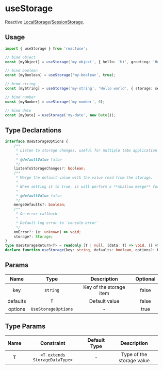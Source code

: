 # useStorage

Reactive [LocalStorage](https://developer.mozilla.org/en-US/docs/Web/API/Window/localStorage)/[SessionStorage](https://developer.mozilla.org/en-US/docs/Web/API/Window/sessionStorage).

## Usage

```ts
import { useStorage } from 'reactuse';

// bind object
const [myObject] = useStorage('my-object', { hello: 'hi', greeting: 'Hello' });

// bind boolean
const [myBoolean] = useStorage('my-boolean', true);

// bind string
const [myString] = useStorage('my-string', 'Hello world', { storage: sessionStorage });

// bind number
const [myNumber] = useStorage('my-number', 0);

// bind date
const [myDate] = useStorage('my-date', new Date());
```

## Type Declarations

```ts
interface UseStorageOptions {
    /**
     * Listen to storage changes, useful for multiple tabs application
     *
     * @defaultValue false
     */
    listenToStorageChanges?: boolean;
    /**
     * Merge the default value with the value read from the storage.
     *
     * When setting it to true, it will perform a **shallow merge** for objects. You can pass a function to perform custom merge (e.g. deep merge), for example:
     *
     * @defaultValue false
     */
    mergeDefaults?: boolean;
    /**
     * On error callback
     *
     * Default log error to `console.error`
     */
    onError?: (e: unknown) => void;
    storage?: Storage;
}
type UseStorageReturn<T> = readonly [T | null, (data: T) => void, () => void];
declare function useStorage(key: string, defaults: boolean, options?: UseStorageOptions): UseStorageReturn<boolean>;
```

## Params

|   Name   |        Type         |       Description       | Optional |
| :------: | :-----------------: | :---------------------: | :------: |
|   key    |      `string`       | Key of the storage item |  false   |
| defaults |         `T`         |      Default value      |  false   |
| options  | `UseStorageOptions` |            -            |   true   |

## Type Params

| Name |          Constraint           | Default Type |        Description        |
| :--: | :---------------------------: | :----------: | :-----------------------: |
|  T   | `<T extends StorageDataType>` |      -       | Type of the storage value |
